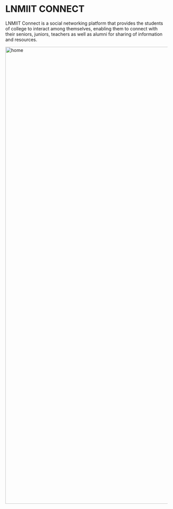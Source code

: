 # LNMIIT CONNECT
LNMIIT Connect is a social networking platform that provides the students of college to interact among themselves, enabling
them to connect with their seniors, juniors, teachers as
well as alumni for sharing of information and resources.

<img width="1422" alt="home" src="https://user-images.githubusercontent.com/37254231/88322336-34757200-cd3e-11ea-81ce-6b8f870bb1df.png">
